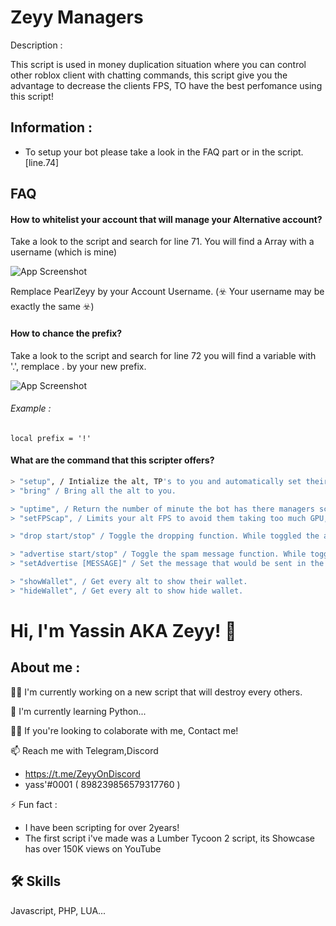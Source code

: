 
# Zeyy Managers

Description : 

This script is used in money duplication situation where you can control other roblox client with chatting commands, this script give you the advantage to decrease the clients FPS, TO have the best perfomance using this script!



## Information : 

- To setup your bot please take a look in the FAQ part or in the script. [line.74]




## FAQ

#### How to whitelist your account that will manage your Alternative account?
Take a look to the script and search for line 71. You will find a Array with a username (which is mine)

![App Screenshot](https://cdn.discordapp.com/attachments/930816477987217418/944936489027006534/unknown.png)

Remplace PearlZeyy by your Account Username. (☣️ Your username may be exactly the same ☣️)


#### How to chance the prefix?

Take a look to the script and search for line 72 you will find a variable with '.', remplace . by your new prefix.

![App Screenshot](https://cdn.discordapp.com/attachments/930816477987217418/944938197589323776/unknown.png)

###### Example :

`local prefix = '!'`


#### What are the command that this scripter offers?

```bash
> "setup", / Intialize the alt, TP's to you and automatically set their FPS cap if the function is toggled.
> "bring" / Bring all the alt to you.

> "uptime", / Return the number of minute the bot has there managers script launched.
> "setFPScap", / Limits your alt FPS to avoid them taking too much GPU,CPU capacity.

> "drop start/stop" / Toggle the dropping function. While toggled the alt will automatically drop 10.000$ every 15s.

> "advertise start/stop" / Toggle the spam message function. While toggled the alt will automatically send the specified message.
> "setAdvertise [MESSAGE]" / Set the message that would be sent in the 'advertise start/stop' function.

> "showWallet", / Get every alt to show their wallet.
> "hideWallet", / Get every alt to show hide wallet.

```
# Hi, I'm Yassin AKA Zeyy! 👋


## About me : 
👩‍💻 I'm currently working on a new script that will destroy every others.

🧠 I'm currently learning Python...

👯‍♀️ If you're looking to colaborate with me, Contact me!

📫 Reach me with Telegram,Discord 

- https://t.me/ZeyyOnDiscord
- yass'#0001 ( 898239856579317760 )


⚡️ Fun fact : 

- I have been scripting for over 2years!
- The first script i've made was a Lumber Tycoon 2 script, its Showcase has over 150K views on YouTube


## 🛠 Skills
Javascript, PHP, LUA...

